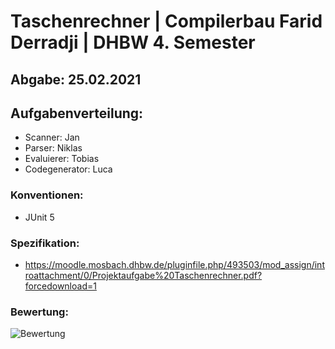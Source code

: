 # Taschenrechner | Compilerbau Farid Derradji | DHBW 4. Semester

## Abgabe: 25.02.2021 

## Aufgabenverteilung:
* Scanner: Jan
* Parser: Niklas
* Evaluierer: Tobias
* Codegenerator: Luca


### Konventionen:
* JUnit 5

### Spezifikation:
* https://moodle.mosbach.dhbw.de/pluginfile.php/493503/mod_assign/introattachment/0/Projektaufgabe%20Taschenrechner.pdf?forcedownload=1

### Bewertung:
![Bewertung](images/image1.png)
